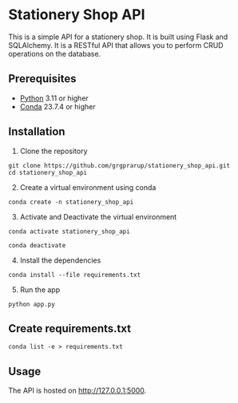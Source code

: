 # Stationery Shop API
This is a simple API for a stationery shop. It is built using Flask and SQLAlchemy. It is a RESTful API that allows you to perform CRUD operations on the database.

## Prerequisites
- [Python](https://www.python.org/) 3.11 or higher
- [Conda](https://conda.io/projects/conda/en/latest/user-guide/getting-started.html) 23.7.4 or higher

## Installation
1. Clone the repository
```
git clone https://github.com/grgprarup/stationery_shop_api.git
cd stationery_shop_api
```
2. Create a virtual environment using conda
```
conda create -n stationery_shop_api
```
3. Activate and Deactivate the virtual environment
```
conda activate stationery_shop_api
```
```
conda deactivate
```
4. Install the dependencies
```
conda install --file requirements.txt
```
5. Run the app
```
python app.py
```

## Create requirements.txt
```
conda list -e > requirements.txt
```

## Usage
The API is hosted on http://127.0.0.1:5000.
